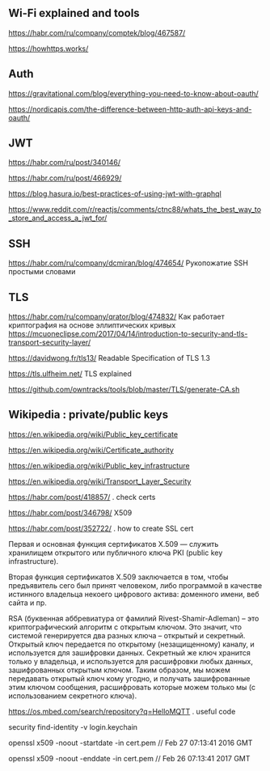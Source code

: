 ## Wi-Fi explained and tools 
<https://habr.com/ru/company/comptek/blog/467587/>


https://howhttps.works/

## Auth

https://gravitational.com/blog/everything-you-need-to-know-about-oauth/

https://nordicapis.com/the-difference-between-http-auth-api-keys-and-oauth/

## JWT

<https://habr.com/ru/post/340146/>

<https://habr.com/ru/post/466929/>

<https://blog.hasura.io/best-practices-of-using-jwt-with-graphql>

<https://www.reddit.com/r/reactjs/comments/ctnc88/whats_the_best_way_to_store_and_access_a_jwt_for/>


## SSH

<https://habr.com/ru/company/dcmiran/blog/474654/> Рукопожатие SSH простыми словами

## TLS

<https://habr.com/ru/company/qrator/blog/474832/> Как работает криптография на основе эллиптических кривых 
<https://mcuoneclipse.com/2017/04/14/introduction-to-security-and-tls-transport-security-layer/>

<https://davidwong.fr/tls13/> Readable Specification of TLS 1.3

<https://tls.ulfheim.net/> TLS explained

<https://github.com/owntracks/tools/blob/master/TLS/generate-CA.sh>


## Wikipedia : private/public keys
<https://en.wikipedia.org/wiki/Public_key_certificate>

<https://en.wikipedia.org/wiki/Certificate_authority>

<https://en.wikipedia.org/wiki/Public_key_infrastructure>

<https://en.wikipedia.org/wiki/Transport_Layer_Security>

<https://habr.com/post/418857/> . check certs

<https://habr.com/post/346798/> X509

<https://habr.com/post/352722/> . how to create SSL cert

Первая и основная функция сертификатов X.509 — служить хранилищем открытого или публичного ключа PKI (public key infrastructure).

Вторая функция сертификатов X.509 заключается в том, чтобы предъявитель сего был принят человеком, либо программой в качестве истинного владельца некоего цифрового актива: доменного имени, веб сайта и пр.

RSA (буквенная аббревиатура от фамилий Rivest-Shamir-Adleman) – это криптографический алгоритм с открытым ключом. Это значит, что системой генерируется два разных ключа – открытый и секретный. Открытый ключ передается по открытому (незащищенному) каналу, и используется для зашифровки данных. Секретный же ключ хранится только у владельца, и используется для расшифровки любых данных, зашифрованных открытым ключом. Таким образом, мы можем передавать открытый ключ кому угодно, и получать зашифрованные этим ключом сообщения, расшифровать которые можем только мы (с использованием секретного ключа).

<https://os.mbed.com/search/repository?q=HelloMQTT> . useful code

security find-identity -v login.keychain

openssl x509 -noout -startdate -in cert.pem // Feb 27 07:13:41 2016 GMT

openssl x509 -noout -enddate -in cert.pem // Feb 26 07:13:41 2017 GMT
